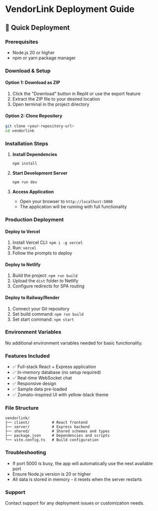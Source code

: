 # VendorLink Deployment Guide

## 🚀 Quick Deployment

### Prerequisites
- Node.js 20 or higher
- npm or yarn package manager

### Download & Setup

#### Option 1: Download as ZIP
1. Click the "Download" button in Replit or use the export feature
2. Extract the ZIP file to your desired location
3. Open terminal in the project directory

#### Option 2: Clone Repository
```bash
git clone <your-repository-url>
cd vendorlink
```

### Installation Steps

1. **Install Dependencies**
   ```bash
   npm install
   ```

2. **Start Development Server**
   ```bash
   npm run dev
   ```

3. **Access Application**
   - Open your browser to `http://localhost:5000`
   - The application will be running with full functionality

### Production Deployment

#### Deploy to Vercel
1. Install Vercel CLI: `npm i -g vercel`
2. Run: `vercel`
3. Follow the prompts to deploy

#### Deploy to Netlify
1. Build the project: `npm run build`
2. Upload the `dist` folder to Netlify
3. Configure redirects for SPA routing

#### Deploy to Railway/Render
1. Connect your Git repository
2. Set build command: `npm run build`
3. Set start command: `npm start`

### Environment Variables
No additional environment variables needed for basic functionality.

### Features Included
- ✅ Full-stack React + Express application
- ✅ In-memory database (no setup required)
- ✅ Real-time WebSocket chat
- ✅ Responsive design
- ✅ Sample data pre-loaded
- ✅ Zomato-inspired UI with yellow-black theme

### File Structure
```
vendorlink/
├── client/          # React frontend
├── server/          # Express backend
├── shared/          # Shared schemas and types
├── package.json     # Dependencies and scripts
└── vite.config.ts   # Build configuration
```

### Troubleshooting
- If port 5000 is busy, the app will automatically use the next available port
- Ensure Node.js version is 20 or higher
- All data is stored in memory - it resets when the server restarts

### Support
Contact support for any deployment issues or customization needs.